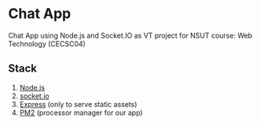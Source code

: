 # Chat App
Chat App using Node.js and Socket.IO as VT project for NSUT course: Web Technology (CECSC04)

## Stack
1. [Node.js](https://nodejs.org/)
2. [socket.io](https://socket.io/)
3. [Express](https://expressjs.com/) (only to serve static assets)
4. [PM2](https://pm2.keymetrics.io/) (processor manager for our app)
